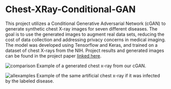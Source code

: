 # Chest-XRay-Conditional-GAN

This project utilizes a Conditional Generative Adversarial Network (cGAN) to generate synthetic chest X-ray images for seven different diseases. The goal is to use the generated images to augment real data sets, reducing the cost of data collection and addressing privacy concerns in medical imaging. The model was developed using Tensorflow and Keras, and trained on a dataset of chest X-rays from the NIH. Project results and generated images can be found in the project paper [linked here](https://github.com/brendon-ng/Chest-XRay-Conditional-GAN/blob/main/paper.pdf).

![comparison](https://user-images.githubusercontent.com/40370559/213593021-5bc86fd2-b7a9-4f1b-901c-6ed62d569686.png)
Example of a generated chest x-ray from our cGAN.

![allexamples](https://user-images.githubusercontent.com/40370559/213593032-405c495b-4037-4012-aca4-b1f130f820ea.png)
Example of the same artificial chest x-ray if it was infected by the labeled disease.
